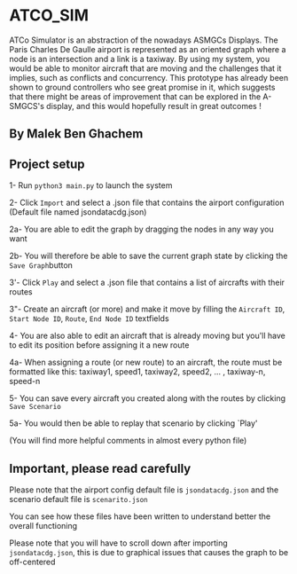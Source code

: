 # ATCO_SIM
ATCo Simulator is an abstraction of the nowadays ASMGCs Displays.
The Paris Charles De Gaulle airport is represented as an oriented graph where a node is an intersection and a link is a taxiway.
By using my system, you would be able to monitor aircraft that are moving and the challenges that it implies, such as conflicts and concurrency.
This prototype has already been shown to ground controllers who see great promise in it, which suggests that there might be areas of improvement that can be explored in the A-SMGCS's display, and this would hopefully result in great outcomes !

## By Malek Ben Ghachem

## Project setup

1- Run `python3 main.py` to launch the system

2- Click `Import` and select a .json file that contains the airport configuration (Default file named jsondatacdg.json)

  2a- You are able to edit the graph by dragging the nodes in any way you want
  
  2b- You will therefore be able to save the current graph state by clicking the `Save Graph`button

3'- Click `Play` and select a .json file that contains a list of aircrafts with their routes

3"- Create an aircraft (or more) and make it move by filling the `Aircraft ID`, `Start Node ID`, `Route`, `End Node ID` textfields

4- You are also able to edit an aircraft that is already moving but you'll have to edit its position before assigning it a new route
 
  4a- When assigning a route (or new route) to an aircraft, the route must be formatted like this: taxiway1, speed1, taxiway2, speed2, ... , taxiway-n, speed-n 

5- You can save every aircraft you created along with the routes by clicking `Save Scenario`

5a- You would then be able to replay that scenario by clicking `Play'


(You will find more helpful comments in almost every python file)

## Important, please read carefully

Please note that the airport config default file is `jsondatacdg.json` and the scenario default file is `scenarito.json`

You can see how these files have been written to understand better the overall functioning 

Please note that you will have to scroll down after importing `jsondatacdg.json`, this is due to graphical issues that causes the graph to be off-centered
